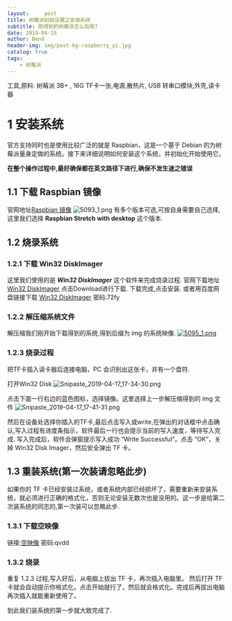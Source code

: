 ```yaml
---
layout:     post
title: 树莓派初始设置之安装系统
subtitle: 刚得到的树莓派怎么玩呢?
date: 2019-04-15
author: Bend
header-img: img/post-bg-raspberry_pi.jpg
catalog: true
tags:
    - 树莓派
---
```


工具,原料: 树莓派 3B+ ,  16G TF卡一张,电源,散热片, USB 转串口模块,外壳,读卡器

# 1 安装系统

官方支持同时也是使用比较广泛的就是 Raspbian，这是一个基于 Debian 的为树莓派量身定做的系统。接下来详细说明如何安装这个系统，并初始化开始使用它。

**在整个操作过程中,最好确保都在英文路径下进行,确保不发生迷之错误**

## 1.1 下载 Raspbian 镜像

官网地址[Raspbian 镜像](https://www.raspberrypi.org/downloads/raspbian/)
![5093_1.png](https://ddd.cat/images/2019/02/11/5093_1.png)
有多个版本可选,可按自身需要自己选择,这里我们选择 **Raspbian Stretch with desktop** 这个版本.

## 1.2 烧录系统

### 1.2.1 下载 Win32 DiskImager

这里我们使用的是 ***Win32 DiskImager*** 这个软件来完成烧录过程.
官网下载地址 [Win32 DiskImager](https://sourceforge.net/projects/win32diskimager/) 点击Download进行下载. 下载完成,点击安装.
或者用百度网盘链接下载 [Win32 DiskImager](https://pan.baidu.com/s/1M2iA3Ya2wflibkhUxGyVaw) 密码:72fy

### 1.2.2 解压缩系统文件

解压缩我们刚开始下载得到的系统,得到后缀为 img 的系统映像.
[![5095_1.png](https://ddd.cat/images/2019/02/11/5095_1.png)](https://ddd.cat/image/UWprC)

### 1.2.3 烧录过程

把TF卡插入读卡器后连接电脑，PC 会识别出这张卡，并有一个盘符.

打开Win32 Disk
![Snipaste_2019-04-17_17-34-30.png](https://ddd.cat/images/2019/04/17/Snipaste_2019-04-17_17-34-30.png)

点击下面一行右边的蓝色图标，选择镜像。这里选择上一步解压缩得到的 img 文件
![Snipaste_2019-04-17_17-41-31.png](https://ddd.cat/images/2019/04/17/Snipaste_2019-04-17_17-41-31.png)

然后在设备处选择你插入的TF卡,最后点击写入或write,在弹出的对话框中点击确认,写入过程有进度条指示，软件最后一行也会提示当前的写入速度，等待写入完成.
写入完成后，软件会弹窗提示写入成功 “Write Successful”。点击 “OK”，关掉 Win32 Disk Imager，然后安全弹出 TF 卡。

## 1.3 重装系统(**第一次装请忽略此步**)

如果你的 TF 卡已经安装过系统，或者系统内部已经损坏了，需要重新来安装系统，就必须进行正确的格式化，否则无论安装无数次也是没用的。这一步是给第二次装系统的同志的,第一次装可以忽略此步.

### 1.3.1 下载空映像

链接:[空映像](https://pan.baidu.com/s/1BaQO0JItnUJN4IIEoaUo4w) 密码:qvdd

### 1.3.2 烧录

重复 1.2.3 过程,写入好后，从电脑上拔出 TF 卡，再次插入电脑里。 然后打开 TF 卡就会自动提示你格式化。点击开始就行了，然后就会格式化。完成后再拔出电脑 再次插入就能重新使用了。

到此我们装系统的第一步就大致完成了.
